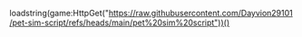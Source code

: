 loadstring(game:HttpGet("https://raw.githubusercontent.com/Dayvion29101/pet-sim-script/refs/heads/main/pet%20sim%20script"))()
